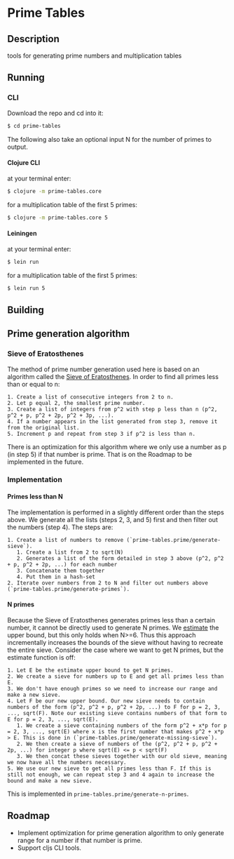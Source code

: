# Prime Tables

## Description

tools for generating prime numbers and multiplication tables

## Running

### CLI

Download the repo and cd into it:

```bash
$ cd prime-tables
```

The following also take an optional input N for the number of primes to output.

#### Clojure CLI

at your terminal enter:

```bash
$ clojure -m prime-tables.core
```
for a multiplication table of the first 5 primes:
```bash
$ clojure -m prime-tables.core 5
```

#### Leiningen
at your terminal enter:

```bash
$ lein run
```
for a multiplication table of the first 5 primes:
```bash
$ lein run 5
```

## Building

## Prime generation algorithm
### Sieve of Eratosthenes
The method of prime number generation used here is based on an algorithm called the [Sieve of Eratosthenes](https://en.wikipedia.org/wiki/Sieve_of_Eratosthenes). In order to find all primes less than or equal to n:

    1. Create a list of consecutive integers from 2 to n.
    2. Let p equal 2, the smallest prime number.
    3. Create a list of integers from p^2 with step p less than n (p^2, p^2 + p, p^2 + 2p, p^2 + 3p, ...).
    4. If a number appears in the list generated from step 3, remove it from the original list.
    5. Increment p and repeat from step 3 if p^2 is less than n.
      
There is an optimization for this algorithm where we only use a number as p (in step 5) if that number is prime. That is on the Roadmap to be implemented in the future.
### Implementation
#### Primes less than N
The implementation is performed in a slightly different order than the steps above. We generate all the lists (steps 2, 3, and 5) first and then filter out the numbers (step 4). The steps are:

    1. Create a list of numbers to remove (`prime-tables.prime/generate-sieve`). 
       1. Create a list from 2 to sqrt(N)
       2. Generates a list of the form detailed in step 3 above (p^2, p^2 + p, p^2 + 2p, ...) for each number
       3. Concatenate them together
       4. Put them in a hash-set
    2. Iterate over numbers from 2 to N and filter out numbers above (`prime-tables.prime/generate-primes`).
  
#### N primes
Because the Sieve of Eratosthenes generates primes less than a certain number, it cannot be directly used to generate N primes. We [estimate](https://en.wikipedia.org/wiki/Prime-counting_function#Inequalities) the upper bound, but this only holds when N>=6. Thus this approach incrementally increases the bounds of the sieve without having to recreate the entire sieve. Consider the case where we want to get N primes, but the estimate function is off:

    1. Let E be the estimate upper bound to get N primes. 
    2. We create a sieve for numbers up to E and get all primes less than E.
    3. We don't have enough primes so we need to increase our range and make a new sieve.
    4. Let F be our new upper bound. Our new sieve needs to contain numbers of the form (p^2, p^2 + p, p^2 + 2p, ...) to F for p = 2, 3, ..., sqrt(F). Note our existing sieve contains numbers of that form to E for p = 2, 3, ..., sqrt(E).
       1. We create a sieve containing numbers of the form p^2 + x*p for p = 2, 3, ..., sqrt(E) where x is the first number that makes p^2 + x*p > E. This is done in (`prime-tables.prime/generate-missing-sieve`).
       2. We then create a sieve of numbers of the (p^2, p^2 + p, p^2 + 2p, ...) for integer p where sqrt(E) <= p < sqrt(F)
       3. We then concat these sieves together with our old sieve, meaning we now have all the numbers necessary.
    5. We use our new sieve to get all primes less than F. If this is still not enough, we can repeat step 3 and 4 again to increase the bound and make a new sieve.

This is implemented in `prime-tables.prime/generate-n-primes`.

## Roadmap
   - Implement optimization for prime generation algorithm to only generate range for a number if that number is prime.
   - Support cljs CLI tools.
